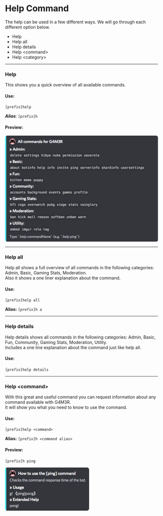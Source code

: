 # Help Command

The help can be used in a few different ways. We will go through each different option below.

* Help
* Help all
* Help details
* Help &lt;command&gt;
* Help &lt;category&gt;

---

### Help

This shows you a quick overview of all available commands.

#### Use:

`[prefix]help`

_**Alias**_: `[prefix]h`

#### Preview:

![](/assets/helpcommand.png)

---

### Help all

Help all shows a full overview of all commands in the following categories: Admin, Basic, Gaming Stats, Moderation.  
Also it shows a one liner explanation about the command.

#### Use:

`[prefix]help all`

**Alias:** `[prefix]h a`

---

### Help details

Help details shows all commands in the following categories: Admin, Basic, Fun, Community, Gaming Stats, Moderation, Utility.  
Includes a one line explanation about the command just like help all.

#### Use:

`[prefix]help details`

---

### Help &lt;command&gt;

With this great and useful command you can request information about any command available with G4M3R.  
It will show you what you need to know to use the command.

#### Use:

`[prefix]help <command>`

**Alias:** `[prefix]h <command alias>`

#### Preview:

`[prefix]h ping`

![](/assets/pingcommand.png)

